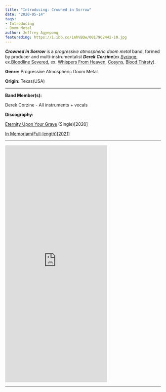 ```yaml
---
title: "Introducing: Crowned in Sorrow"
date: "2020-05-14"
tags:
- Introducing
- Doom Metal
author: Jeffrey Agyepong
featuredimg: https://i.ibb.co/1nhVBQw/0017962442-10.jpg
---
```


_**Crowned in Sorrow**_ is a _progressive atmospheric doom metal_ band, formed by producer and multi-instrumentalist _**Derek Corzine**_(ex.[Syringe](https://syringeministry.bandcamp.com/), ex.[Bloodline Severed](https://bloodlinesevered.bandcamp.com), ex. [Whispers From Heaven](https://whisperfromheaven.bandcamp.com/), [Cosyns](https://cosyns.bandcamp.com/), [Blood Thirsty](https://bloodthirstymetal.bandcamp.com/album/woe-to-the-city-of-blood)).

**Genre:** Progressive Atmospheric Doom Metal

**Origin:** Texas(USA)

<hr>

**Band Member(s):** 

Derek Corzine - All instruments + vocals

**Discography:**

[Eternity Upon Your Grave](https://crownedinsorrow.bandcamp.com/releases) (Single)\[2020\]

[In Memoriam(Full-length)[2021]](https://www.beyondthegravemusic.com/2021/02/19/review-crowned-in-sorrow-in-memoriam/)

<hr>

<iframe style="border: 0; width: 330px; height: 766px;" src="https://bandcamp.com/EmbeddedPlayer/album=3443421701/size=large/bgcol=ffffff/linkcol=0687f5/transparent=true/" seamless><a href="https://crownedinsorrow.bandcamp.com/album/in-memoriam">In Memoriam by Crowned in Sorrow</a></iframe>

* * *


